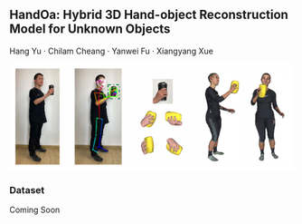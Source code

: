 ## HandOa: Hybrid 3D Hand-object Reconstruction Model for Unknown Objects
Hang Yu · Chilam Cheang · Yanwei Fu · Xiangyang Xue

![image](./figures/overview.png) 


### Dataset
Coming Soon